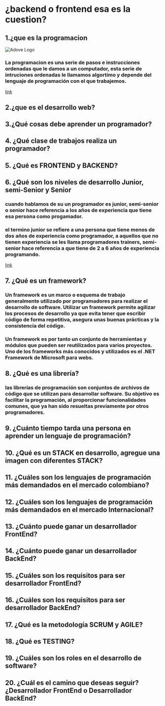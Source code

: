 # ****¿backend o frontend esa es la cuestion?****
## 1.¿que es la programacion 
![Adove Logo](/lenguajes-de-programacion-1024x572.jpeg)
### La programacion es una serie de pasos e instrucciones ordenadas que le damos a un computador, esta serie de intruciones ordenadas le llamamos algortimo y depende del lenguaje de programación con el que trabajemos.

[link](https://es.khanacademy.org/computing/ap-computer-science-principles/programming-101/what-is-programming/a/understanding-pseudocode)
## 2.¿que es el desarrollo web?

## 3.¿Qué cosas debe aprender un programador?

## 4. ¿Qué clase de trabajos realiza un programador?

## 5. ¿Qué es FRONTEND y BACKEND?
### 
## 6. ¿Qué son los niveles de desarrollo Junior, semi-Senior y Senior
### cuando hablamos de su un programador es junior, semi-senior o senior hace referencia a los años de experiencia que tiene esa persona como progamador.
### el termino junior se refiere a una persona que tiene menos de dos años de experiencia como programador, a aquellos que no tienen experiencia se les llama programadores trainers, semi-senior hace referencia a que tiene de 2 a 6 años de experiencia programando.
[link](https://es.linkedin.com/pulse/las-diferencias-entre-un-profesional-junior-semi-y-garcia-rodr%C3%ADguez#:~:text=Junior%3A%20Menos%20de%202%20a%C3%B1os%20de%20experiencia.&text=Semi%20Senior%3A%20De%202%20a%206%20a%C3%B1os%20de%20experiencia.&text=Senior%3A%20M%C3%A1s%20de%206%20a%C3%B1os,Conocimientos%20T%C3%A9cnicos.)
## 7. ¿Qué es un framework?
### Un framework es un marco o esquema de trabajo generalmente utilizado por programadores para realizar el desarrollo de software. Utilizar un framework permite agilizar los procesos de desarrollo ya que evita tener que escribir código de forma repetitiva, asegura unas buenas prácticas y la consistencia del código.

### Un framework es por tanto un conjunto de herramientas y módulos que pueden ser reutilizados para varios proyectos. Uno de los frameworks más conocidos y utilizados es el .NET Framework de Microsoft para webs.
## 8. ¿Qué es una librería?
### las librerías de programación son conjuntos de archivos de código que se utilizan para desarrollar software. Su objetivo es facilitar la programación, al proporcionar funcionalidades comunes, que ya han sido resueltas previamente por otros programadores.

## 9. ¿Cuánto tiempo tarda una persona en aprender un lenguaje de programación?
## 10. ¿Qué es un STACK en desarrollo, agregue una imagen con diferentes STACK?
## 11. ¿Cuáles son los lenguajes de programación más demandados en el mercado colombiano?
## 12. ¿Cuáles son los lenguajes de programación más demandados en el mercado Internacional?
## 13. ¿Cuánto puede ganar un desarrollador FrontEnd?
## 14. ¿Cuánto puede ganar un desarrollador BackEnd?
## 15. ¿Cuáles son los requisitos para ser desarrollador FrontEnd?
## 16. ¿Cuáles son los requisitos para ser desarrollador BackEnd?
## 17. ¿Qué es la metodología SCRUM y AGILE?
## 18. ¿Qué es TESTING?
## 19. ¿Cuáles son los roles en el desarrollo de software?
## 20. ¿Cuál es el camino que deseas seguir? ¿Desarrollador FrontEnd o Desarrollador BackEnd?